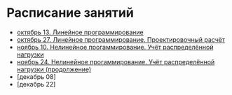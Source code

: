 # Расписание занятий
- [октябрь 13. Линейное программирование](https://github.com/VetrovSV/NLST/blob/master/dist2020/lesson3.md)
- [октябрь 27. Линейное программирование. Проектировочный расчёт](https://github.com/VetrovSV/NLST/blob/master/dist2020/lesson4.md)
- [ноябрь  10. Нелинейное прогаммирование. Учёт распределённой нагрузки](https://github.com/VetrovSV/NLST/blob/master/dist2020/lesson5.md)
- [ноябрь  24. Нелинейное прогаммирование. Учёт распределённой нагрузки (продолжение)](https://github.com/VetrovSV/NLST/blob/master/dist2020/lesson6.md)
- [декабрь  08]
- [декабрь  22]


